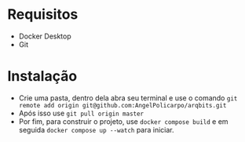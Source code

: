 # Requisitos
* Docker Desktop
* Git
# Instalação
* Crie uma pasta, dentro dela abra seu terminal e use o comando `git remote add origin git@github.com:AngelPolicarpo/arqbits.git`
* Após isso use `git pull origin master`
* Por fim, para construir o projeto, use `docker compose build` e em seguida `docker compose up --watch` para iniciar.




